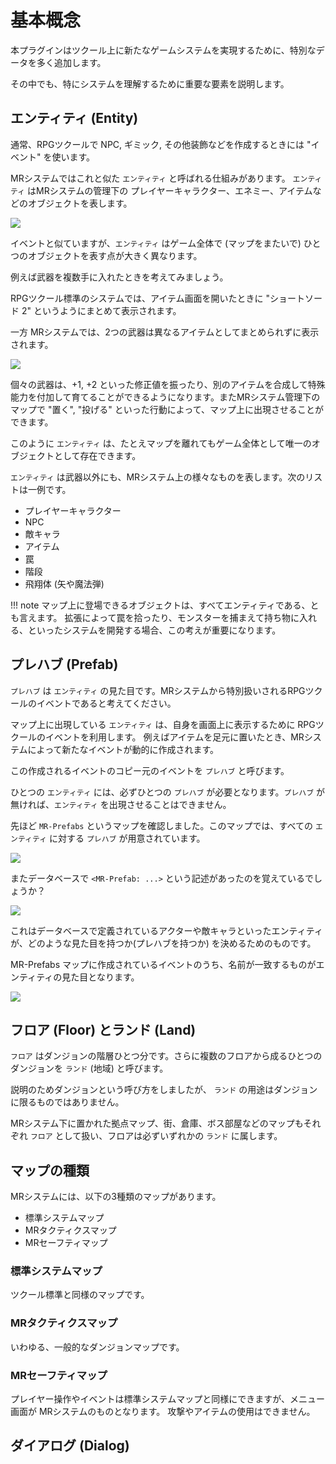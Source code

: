 基本概念
==========

本プラグインはツクール上に新たなゲームシステムを実現するために、特別なデータを多く追加します。

その中でも、特にシステムを理解するために重要な要素を説明します。

エンティティ (Entity)
----------

通常、RPGツクールで NPC, ギミック, その他装飾などを作成するときには "イベント" を使います。

MRシステムではこれと似た `エンティティ` と呼ばれる仕組みがあります。
`エンティティ` はMRシステムの管理下の プレイヤーキャラクター、エネミー、アイテムなどのオブジェクトを表します。

![](img/basic-1.png)

イベントと似ていますが、`エンティティ` はゲーム全体で (マップをまたいで) ひとつのオブジェクトを表す点が大きく異なります。

例えば武器を複数手に入れたときを考えてみましょう。

RPGツクール標準のシステムでは、アイテム画面を開いたときに "ショートソード 2" というようにまとめて表示されます。

一方 MRシステムでは、2つの武器は異なるアイテムとしてまとめられずに表示されます。

![](img/basic-2.png)

個々の武器は、+1, +2 といった修正値を振ったり、別のアイテムを合成して特殊能力を付加して育てることができるようになります。またMRシステム管理下のマップで "置く", "投げる" といった行動によって、マップ上に出現させることができます。

このように `エンティティ` は、たとえマップを離れてもゲーム全体として唯一のオブジェクトとして存在できます。

`エンティティ` は武器以外にも、MRシステム上の様々なものを表します。次のリストは一例です。

- プレイヤーキャラクター
- NPC
- 敵キャラ
- アイテム
- 罠
- 階段
- 飛翔体 (矢や魔法弾)

!!! note
    マップ上に登場できるオブジェクトは、すべてエンティティである、とも言えます。
    拡張によって罠を拾ったり、モンスターを捕まえて持ち物に入れる、といったシステムを開発する場合、この考えが重要になります。

プレハブ (Prefab)
----------

`プレハブ` は `エンティティ` の見た目です。MRシステムから特別扱いされるRPGツクールのイベントであると考えてください。

マップ上に出現している `エンティティ` は、自身を画面上に表示するために RPGツクールのイベントを利用します。
例えばアイテムを足元に置いたとき、MRシステムによって新たなイベントが動的に作成されます。

この作成されるイベントのコピー元のイベントを `プレハブ` と呼びます。

ひとつの `エンティティ` には、必ずひとつの `プレハブ` が必要となります。`プレハブ` が無ければ、`エンティティ` を出現させることはできません。

先ほど `MR-Prefabs` というマップを確認しました。このマップでは、すべての `エンティティ` に対する `プレハブ` が用意されています。

![](img/basic-3.png)

またデータベースで `<MR-Prefab: ...>` という記述があったのを覚えているでしょうか？

![](img/basic-4.png)

これはデータベースで定義されているアクターや敵キャラといったエンティティが、どのような見た目を持つか(プレハブを持つか) を決めるためのものです。

MR-Prefabs マップに作成されているイベントのうち、名前が一致するものがエンティティの見た目となります。

![](img/basic-5.png)

フロア (Floor) とランド (Land)
----------

`フロア` はダンジョンの階層ひとつ分です。さらに複数のフロアから成るひとつのダンジョンを `ランド` (地域) と呼びます。

説明のためダンジョンという呼び方をしましたが、 `ランド` の用途はダンジョンに限るものではありません。

MRシステム下に置かれた拠点マップ、街、倉庫、ボス部屋などのマップもそれぞれ `フロア` として扱い、フロアは必ずいずれかの `ランド` に属します。

マップの種類
----------

MRシステムには、以下の3種類のマップがあります。

- 標準システムマップ
- MRタクティクスマップ
- MRセーフティマップ

### 標準システムマップ

ツクール標準と同様のマップです。

### MRタクティクスマップ

いわゆる、一般的なダンジョンマップです。

### MRセーフティマップ

プレイヤー操作やイベントは標準システムマップと同様にできますが、メニュー画面が MRシステムのものとなります。
攻撃やアイテムの使用はできません。

ダイアログ (Dialog)
----------



